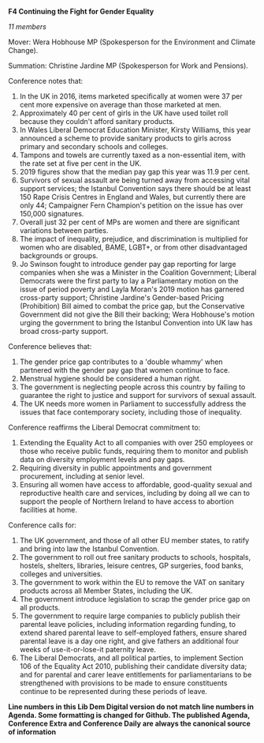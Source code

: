 **F4 Continuing the Fight for Gender Equality**

*11 members*

Mover: Wera Hobhouse MP (Spokesperson for the Environment and Climate Change).

Summation: Christine Jardine MP (Spokesperson for Work and Pensions).

Conference notes that:

1. In the UK in 2016, items marketed specifically at women were 37 per cent
   more expensive on average than those marketed at men.
2. Approximately 40 per cent of girls in the UK have used toilet roll because
   they couldn't afford sanitary products.
3. In Wales Liberal Democrat Education Minister, Kirsty Williams, this year
   announced a scheme to provide sanitary products to girls across primary and
   secondary schools and colleges.
4. Tampons and towels are currently taxed as a non-essential item, with the
   rate set at five per cent in the UK.
5. 2019 figures show that the median pay gap this year was 11.9 per cent.
6. Survivors of sexual assault are being turned away from accessing vital
   support services; the Istanbul Convention says there should be at least 150
   Rape Crisis Centres in England and Wales, but currently there are only 44;
   Campaigner Fern Champion's petition on the issue has over 150,000 signatures.
7. Overall just 32 per cent of MPs are women and there are significant
   variations between parties.
8. The impact of inequality, prejudice, and discrimination is multiplied for
   women who are disabled, BAME, LGBT+, or from other disadvantaged backgrounds
   or groups.
9. Jo Swinson fought to introduce gender pay gap reporting for large companies
   when she was a Minister in the Coalition Government; Liberal Democrats were
   the first party to lay a Parliamentary motion on the issue of period poverty
   and Layla Moran's 2019 motion has garnered cross-party support; Christine
   Jardine's Gender-based Pricing (Prohibition) Bill aimed to combat the price
   gap, but the Conservative Government did not give the Bill their backing; Wera
   Hobhouse's motion urging the government to bring the Istanbul Convention into
   UK law has broad cross-party support.

Conference believes that:

1. The gender price gap contributes to a 'double whammy' when partnered with
   the gender pay gap that women continue to face.
2. Menstrual hygiene should be considered a human right.
3. The government is neglecting people across this country by failing to
   guarantee the right to justice and support for survivors of sexual assault.
4. The UK needs more women in Parliament to successfully address the issues
   that face contemporary society, including those of inequality.

Conference reaffirms the Liberal Democrat commitment to:

1. Extending the Equality Act to all companies with over 250 employees or those
   who receive public funds, requiring them to monitor and publish data on
   diversity employment levels and pay gaps.
2. Requiring diversity in public appointments and government procurement,
   including at senior level.
3. Ensuring all women have access to affordable, good-quality sexual and
   reproductive health care and services, including by doing all we can to
   support the people of Northern Ireland to have access to abortion facilities at
   home.

Conference calls for:

1. The UK government, and those of all other EU member states, to ratify and
   bring into law the Istanbul Convention.
2. The government to roll out free sanitary products to schools, hospitals,
   hostels, shelters, libraries, leisure centres, GP surgeries, food banks,
   colleges and universities.
3. The government to work within the EU to remove the VAT on sanitary products
   across all Member States, including the UK.
4. The government introduce legislation to scrap the gender price gap on all
   products.
5. The government to require large companies to publicly publish their parental
   leave policies, including information regarding funding, to extend shared
   parental leave to self-employed fathers, ensure shared parental leave is a day
   one right, and give fathers an additional four weeks of use-it-or-lose-it
   paternity leave.
6. The Liberal Democrats, and all political parties, to implement Section 106
   of the Equality Act 2010, publishing their candidate diversity data; and for
   parental and carer leave entitlements for parliamentarians to be strengthened
   with provisions to be made to ensure constituents continue to be represented
   during these periods of leave.

**Line numbers in this Lib Dem Digital version do not match line numbers in
  Agenda. Some formatting is changed for Github. The published Agenda, Conference
  Extra and Conference Daily are always the canonical source of information**

